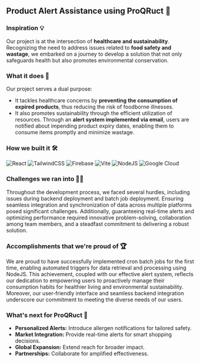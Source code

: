 ## Product Alert Assistance using ProQRuct 🚨

### Inspiration 💡

Our project is at the intersection of **healthcare and sustainability**. Recognizing the need to address issues related to **food safety and wastage**, we embarked on a journey to develop a solution that not only safeguards health but also promotes environmental conservation.

### What it does 🧠

Our project serves a dual purpose: 
- It tackles healthcare concerns by **preventing the consumption of expired products**, thus reducing the risk of foodborne illnesses.
- It also promotes sustainability through the efficient utilization of resources. Through an **alert system implemented via email**, users are notified about impending product expiry dates, enabling them to consume items promptly and minimize wastage.

### How we built it 🛠️

![React](https://img.shields.io/badge/react-%2320232a.svg?style=for-the-badge&logo=react&logoColor=%2361DAFB) ![TailwindCSS](https://img.shields.io/badge/tailwindcss-%2338B2AC.svg?style=for-the-badge&logo=tailwind-css&logoColor=white) ![Firebase](https://img.shields.io/badge/Firebase-039BE5?style=for-the-badge&logo=Firebase&logoColor=white) ![Vite](https://img.shields.io/badge/vite-%23646CFF.svg?style=for-the-badge&logo=vite&logoColor=white) ![NodeJS](https://img.shields.io/badge/node.js-6DA55F?style=for-the-badge&logo=node.js&logoColor=white) ![Google Cloud](https://img.shields.io/badge/GoogleCloud-%234285F4.svg?style=for-the-badge&logo=google-cloud&logoColor=white)

### Challenges we ran into 💪🏼

Throughout the development process, we faced several hurdles, including issues during backend deployment and batch job deployment. Ensuring seamless integration and synchronization of data across multiple platforms posed significant challenges. Additionally, guaranteeing real-time alerts and optimizing performance required innovative problem-solving, collaboration among team members, and a steadfast commitment to delivering a robust solution.

### Accomplishments that we're proud of 🏆

We are proud to have successfully implemented cron batch jobs for the first time, enabling automated triggers for data retrieval and processing using NodeJS. This achievement, coupled with our effective alert system, reflects our dedication to empowering users to proactively manage their consumption habits for healthier living and environmental sustainability. Moreover, our user-friendly interface and seamless backend integration underscore our commitment to meeting the diverse needs of our users.

### What's next for ProQRuct 🔮

- **Personalized Alerts:** Introduce allergen notifications for tailored safety.
- **Market Integration:** Provide real-time alerts for smart shopping decisions.
- **Global Expansion:** Extend reach for broader impact.
- **Partnerships:** Collaborate for amplified effectiveness.


